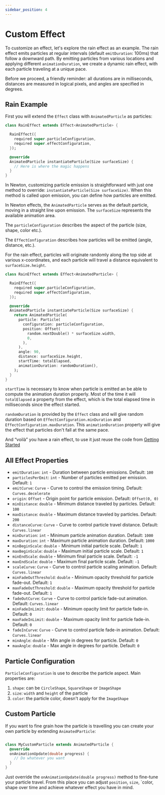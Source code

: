 ```yaml
---
sidebar_position: 4
---
```


# Custom Effect

To customize an effect, let's explore the rain effect as an example.
The rain effect emits particles at regular intervals (default `emitDuration`: 100ms) that follow a
downward path.
By emitting particles from various locations and applying different `animationDuration`, we create a
dynamic rain effect, with each particle traveling at a unique pace.

Before we proceed, a friendly reminder: all durations are in milliseconds, distances are measured in
logical pixels, and angles are specified in degrees.

## Rain Example

First you will extend the `Effect` class with `AnimatedParticle` as particles:

```dart
class RainEffect extends Effect<AnimatedParticle> {

  RainEffect({
    required super.particleConfiguration,
    required super.effectConfiguration,
  });

  @override
  AnimatedParticle instantiateParticle(Size surfaceSize) {
    // Here is where the magic happens
  }
}
```

In Newton, customizing particle emission is straightforward with just one method to
override: `instantiateParticle(Size surfaceSize)`.
When this method is called upon emission, you can define how particles are emitted.

In Newton effects, the `AnimatedParticle` serves as the default particle, moving in a straight line
upon emission.
The `surfaceSize` represents the available animation area.

The `particleConfiguration` describes the aspect of the particle (size, shape, color etc.).

The `EffectConfiguration` describes how particles will be emitted (angle, distance, etc.). 

For the rain effect, particles will originate randomly along the top side at various x-coordinates,
and each particle will travel a distance equivalent to `surfaceSize.height`.

```dart
class RainEffect extends Effect<AnimatedParticle> {

  RainEffect({
    required super.particleConfiguration,
    required super.effectConfiguration,
  });

  @override
  AnimatedParticle instantiateParticle(Size surfaceSize) {
    return AnimatedParticle(
      particle: Particle(
        configuration: particleConfiguration,
        position: Offset(
          random.nextDouble() * surfaceSize.width,
          0,
        ),
      ),
      angle: 90,
      distance: surfaceSize.height,
      startTime: totalElapsed,
      animationDuration: randomDuration(),
    );
  }
}
```

`startTime` is necessary to know when particle is emitted an be able to compute the animation
duration properly.
Most of the time it will `totalElapsed` a property from the effect, which is the total elapsed time
in milliseconds since the effect started.

`randomDuration` is provided by the `Effect` class and will give random duration based
on `EffectConfiguration.minDuration` and `EffectConfiguration.maxDuration`.
This `animationDuration` property will give the effect that particles don't fall at the same pace.

And “voilà” you have a rain effect, to use it just reuse the code
from [Getting Started](/docs/intro)

## All Effect Properties

- `emitDuration`: `int` - Duration between particle emissions. Default: `100`
- `particlesPerEmit`: `int` - Number of particles emitted per emission. Default: `1`
- `emitCurve`: `Curve` - Curve to control the emission timing. Default: `Curves.decelerate`
- `origin`: `Offset` - Origin point for particle emission. Default: `Offset(0, 0)`
- `minDistance`: `double` - Minimum distance traveled by particles. Default: `100`
- `maxDistance`: `double` - Maximum distance traveled by particles. Default: `200`
- `distanceCurve`: `Curve` - Curve to control particle travel distance. Default: `Curves.linear`
- `minDuration`: `int` - Minimum particle animation duration. Default: `1000`
- `maxDuration`: `int` - Maximum particle animation duration. Default: `1000`
- `minBeginScale`: `double` - Minimum initial particle scale. Default: `1`
- `maxBeginScale`: `double` - Maximum initial particle scale. Default: `1`
- `minEndScale`: `double` - Minimum final particle scale. Default: `-1`
- `maxEndScale`: `double` - Maximum final particle scale. Default: `-1`
- `scaleCurve`: `Curve` - Curve to control particle scaling animation. Default: `Curves.linear`
- `minFadeOutThreshold`: `double` - Minimum opacity threshold for particle fade-out. Default: `1`
- `maxFadeOutThreshold`: `double` - Maximum opacity threshold for particle fade-out. Default: `1`
- `fadeOutCurve`: `Curve` - Curve to control particle fade-out animation. Default: `Curves.linear`
- `minFadeInLimit`: `double` - Minimum opacity limit for particle fade-in. Default: `0`
- `maxFadeInLimit`: `double` - Maximum opacity limit for particle fade-in. Default: `0`
- `fadeInCurve`: `Curve` - Curve to control particle fade-in animation. Default: `Curves.linear`
- `minAngle`: `double` - Min angle in degrees for particle. Default: `0`
- `maxAngle`: `double` - Max angle in degrees for particle. Default: `0`

## Particle Configuration

`ParticleConfiguration` is use to describe the particle aspect. Main properties are:

1. `shape`: can be `CircleShape`, `SquareShape` or `ImageShape`
2. `size`: `width` and `height` of the particle
3. `color`: the particle color, doesn't apply for the `ImageShape`

## Custom Particle

If you want to fine grain how the particle is travelling you can create your own particle by
extending
`AnimatedParticle`:

```dart

class MyCustomParticle extends AnimatedParticle {
  @override
  onAnimationUpdate(double progress) {
    // Do whatever you want
  }
}
```

Just override the `onAnimationUpdate(double progress)` method to fine-tune your particle travel.
From this place you can adjust `position`, `size`, `color, shape over time and achieve whatever effect
you have in mind.